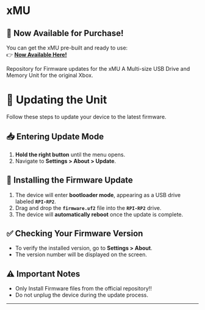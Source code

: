 # xMU

## 🛒 Now Available for Purchase!  
You can get the xMU pre-built and ready to use:  
👉 **[Now Available Here!](https://www.ebay.com/itm/396231266186)**

Repository for Firmware updates for the xMU
A Multi-size USB Drive and Memory Unit for the original Xbox.

# 🔄 Updating the Unit

Follow these steps to update your device to the latest firmware.

## 📥 Entering Update Mode
1. **Hold the right button** until the menu opens.
2. Navigate to **Settings > About > Update**.

## 🚀 Installing the Firmware Update
1. The device will enter **bootloader mode**, appearing as a USB drive labeled **`RPI-RP2`**.
2. Drag and drop the **`firmware.uf2`** file into the **`RPI-RP2`** drive.
3. The device will **automatically reboot** once the update is complete.

## ✅ Checking Your Firmware Version
- To verify the installed version, go to **Settings > About**.
- The version number will be displayed on the screen.

## ⚠️ Important Notes
- Only Install Firmware files from the official repository!!
- Do not unplug the device during the update process.

---


```md
